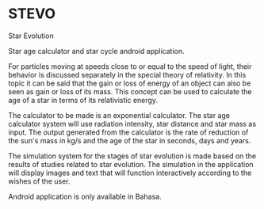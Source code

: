 # STEVO
Star Evolution

Star age calculator and star cycle android application.

For particles moving at speeds close to or equal to the speed of light, their behavior is discussed separately in the special theory of relativity. In this topic it can be said that the gain or loss of energy of an object can also be seen as gain or loss of its mass. This concept can be used to calculate the age of a star in terms of its relativistic energy.

The calculator to be made is an exponential calculator. The star age calculator system will use radiation intensity, star distance and star mass as input. The output generated from the calculator is the rate of reduction of the sun's mass in kg/s and the age of the star in seconds, days and years.

The simulation system for the stages of star evolution is made based on the results of studies related to star evolution. The simulation in the application will display images and text that will function interactively according to the wishes of the user.

Android application is only available in Bahasa.

